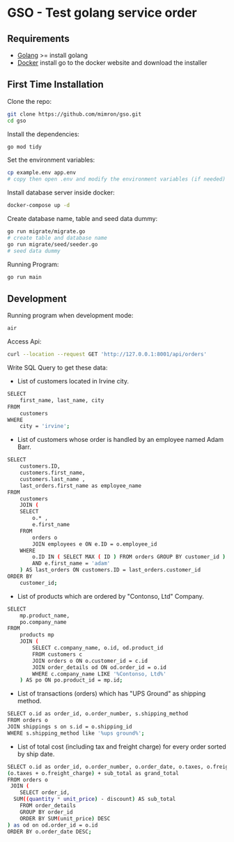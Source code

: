 # GSO - Test golang service order

## Requirements

- [Golang](https://go.dev) >=  install golang 
- [Docker](https://www.docker.com/) install go to the docker website and download the installer

## First Time Installation

Clone the repo:

```bash
git clone https://github.com/mimron/gso.git
cd gso
```

Install the dependencies:
```bash
go mod tidy
```

Set the environment variables:
```bash
cp example.env app.env
# copy then open .env and modify the environment variables (if needed)
```

Install database server inside docker:
```bash
docker-compose up -d
```

Create database name, table and seed data dummy:
```bash
go run migrate/migrate.go
# create table and database name
go run migrate/seed/seeder.go
# seed data dummy
```

Running Program:
```bash
go run main
```

## Development
Running program when development mode:
```bash
air
```

Access Api:
```bash
curl --location --request GET 'http://127.0.0.1:8001/api/orders'
```



Write SQL Query to get these data:
- List of customers located in Irvine city.
```bash
SELECT
	first_name, last_name, city
FROM
	customers 
WHERE
	city = 'irvine';
```
- List of customers whose order is handled by an employee named Adam Barr.
```bash
SELECT
	customers.ID,
	customers.first_name,
	customers.last_name ,
	last_orders.first_name as employee_name
FROM
	customers
	JOIN (
	SELECT
		o.* ,
		e.first_name 
	FROM
		orders o
		JOIN employees e ON e.ID = o.employee_id 
	WHERE
		o.ID IN ( SELECT MAX ( ID ) FROM orders GROUP BY customer_id ) 
		AND e.first_name = 'adam' 
	) AS last_orders ON customers.ID = last_orders.customer_id 
ORDER BY
	customer_id;
```
- List of products which are ordered by "Contonso, Ltd" Company.
```bash
SELECT
	mp.product_name, 
	po.company_name
FROM
	products mp
	JOIN (
		SELECT c.company_name, o.id, od.product_id
		FROM customers c 
		JOIN orders o ON o.customer_id = c.id 
		JOIN order_details od ON od.order_id = o.id 
		WHERE c.company_name LIKE '%Contonso, Ltd%' 
	) AS po ON po.product_id = mp.id;
```
- List of transactions (orders) which has "UPS Ground" as shipping method.
```bash
SELECT o.id as order_id, o.order_number, s.shipping_method
FROM orders o
JOIN shippings s on s.id = o.shipping_id
WHERE s.shipping_method like '%ups ground%';
```
- List of total cost (including tax and freight charge) for every order sorted by ship date.
```bash
SELECT o.id as order_id, o.order_number, o.order_date, o.taxes, o.freight_charge, (o.taxes + o.freight_charge) as total_cost, sub_total,
(o.taxes + o.freight_charge) + sub_total as grand_total
FROM orders o
 JOIN (
	SELECT order_id,
  SUM((quantity * unit_price) - discount) AS sub_total
	FROM order_details
	GROUP BY order_id
	ORDER BY SUM(unit_price) DESC
) as od on od.order_id = o.id
ORDER BY o.order_date DESC;
```